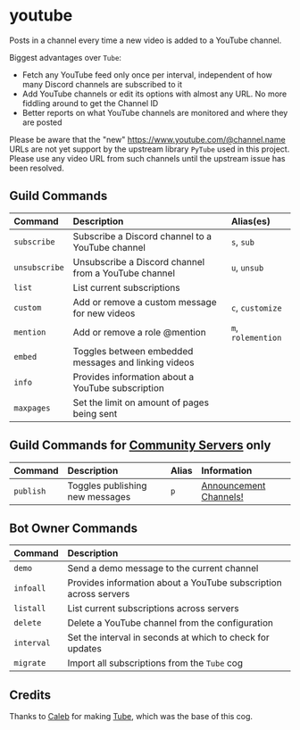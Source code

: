 # youtube
Posts in a channel every time a new video is added to a YouTube channel.

Biggest advantages over `Tube`:

-   Fetch any YouTube feed only once per interval, independent of how many Discord channels are subscribed to it
-   Add YouTube channels or edit its options with almost any URL. No more fiddling around to get the Channel ID
-   Better reports on what YouTube channels are monitored and where they are posted

Please be aware that the "new" https://www.youtube.com/@channel.name URLs are not yet support by the upstream library `PyTube` used in this project. Please use any video URL from such channels until the upstream issue has been resolved.

## Guild Commands
| Command       | Description                                          | Alias(es) |
| :------------ | :--------------------------------------------------- | :-------- |
| `subscribe`   | Subscribe a Discord channel to a YouTube channel     | `s`, `sub` |
| `unsubscribe` | Unsubscribe a Discord channel from a YouTube channel | `u`, `unsub` |
| `list`        | List current subscriptions                           ||
| `custom`      | Add or remove a custom message for new videos        | `c`, `customize` |
| `mention`     | Add or remove a role @mention                        | `m`, `rolemention` |
| `embed`       | Toggles between embedded messages and linking videos ||
| `info`        | Provides information about a YouTube subscription    ||
| `maxpages`    | Set the limit on amount of pages being sent          ||

## Guild Commands for [Community Servers](https://support.discord.com/hc/articles/360047132851) only
| Command   | Description                     | Alias | Information |
| :-------- | :------------------------------ | :---- | :---------- |
| `publish` | Toggles publishing new messages | `p`   | [Announcement Channels!](https://support.discord.com/hc/articles/360032008192) |

## Bot Owner Commands
| Command    | Description |
| :--------- | :---------- |
| `demo`     | Send a demo message to the current channel |
| `infoall`  | Provides information about a YouTube subscription across servers |
| `listall`  | List current subscriptions across servers |
| `delete`   | Delete a YouTube channel from the configuration |
| `interval` | Set the interval in seconds at which to check for updates |
| `migrate`  | Import all subscriptions from the `Tube` cog |

## Credits
Thanks to [Caleb](https://gitlab.com/CrunchBangDev) for making [Tube](https://gitlab.com/CrunchBangDev/cbd-cogs/-/tree/master/Tube), which was the base of this cog.
